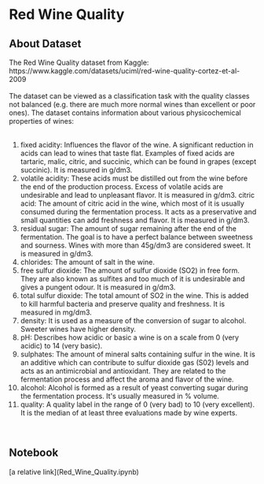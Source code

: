 <h1>Red Wine Quality</h1>
<h2>About Dataset</h2>
The Red Wine Quality dataset from Kaggle: https://www.kaggle.com/datasets/uciml/red-wine-quality-cortez-et-al-2009
<br/>
<br/>
The dataset can be viewed as a classification task with the quality classes not balanced (e.g. there are much more normal wines than excellent or poor ones). The dataset contains information about various physicochemical properties of wines:
<br/> <br/>

<ol>
  <li>fixed acidity: Influences the flavor of the wine. A significant reduction in acids can lead to wines that taste flat. Examples of fixed acids are tartaric, malic, citric, and succinic, which can be found in grapes (except succinic). It is measured in g/dm3.</li>
  <li>volatile acidity: These acids must be distilled out from the wine before the end of the production process. Excess of volatile acids are undesirable and lead to unpleasant flavor. It is measured in g/dm3. citric acid: The amount of citric acid in the wine, which most of it is usually consumed during the fermentation process. It acts as a preservative and small quantities can add freshness and flavor. It is measured in g/dm3.</li>
  <li>residual sugar: The amount of sugar remaining after the end of the fermentation. The goal is to have a perfect balance between sweetness and sourness. Wines with more than 45g/dm3 are considered sweet. It is measured in g/dm3.</li>
  <li>chlorides: The amount of salt in the wine.</li>
  <li>free sulfur dioxide: The amount of sulfur dioxide (SO2) in free form. They are also known as sulfites and too much of it is undesirable and gives a pungent odour. It is measured in g/dm3.</li>
  <li>total sulfur dioxide: The total amount of SO2 in the wine. This is added to kill harmful bacteria and preserve quality and freshness. It is measured in mg/dm3.</li>
  <li>density: It is used as a measure of the conversion of sugar to alcohol. Sweeter wines have higher density.</li>
  <li>pH: Describes how acidic or basic a wine is on a scale from 0 (very acidic) to 14 (very basic).</li>
  <li>sulphates: The amount of mineral salts containing sulfur in the wine. It is an additive which can contribute to sulfur dioxide gas (S02) levels and acts as an antimicrobial and antioxidant. They are related to the fermentation process and affect the aroma and flavor of the wine.</li>
  <li>alcohol: Alcohol is formed as a result of yeast converting sugar during the fermentation process. It's usually measured in % volume.</li>
  <li>quality: A quality label in the range of 0 (very bad) to 10 (very excellent). It is the median of at least three evaluations made by wine experts.</li>
</ol>
<br/>
<h2>Notebook</h2>
[a relative link](Red_Wine_Quality.ipynb)
